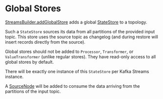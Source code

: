 # Global Stores

[StreamsBuilder.addGlobalStore](kstream/StreamsBuilder.md#addGlobalStore) adds a global [StateStore](processor/StateStore.md) to a topology.

Such a `StateStore` sources its data from all partitions of the provided input topic. This store uses the source topic as changelog (and during restore will insert records directly from the source).

Global stores should not be added to `Processor`, `Transformer`, or `ValueTransformer` (unlike regular stores). They have read-only access to all global stores by default.

There will be exactly one instance of this `StateStore` per Kafka Streams instance.

A [SourceNode](processor/SourceNode.md) will be added to consume the data arriving from the partitions of the input topic.
